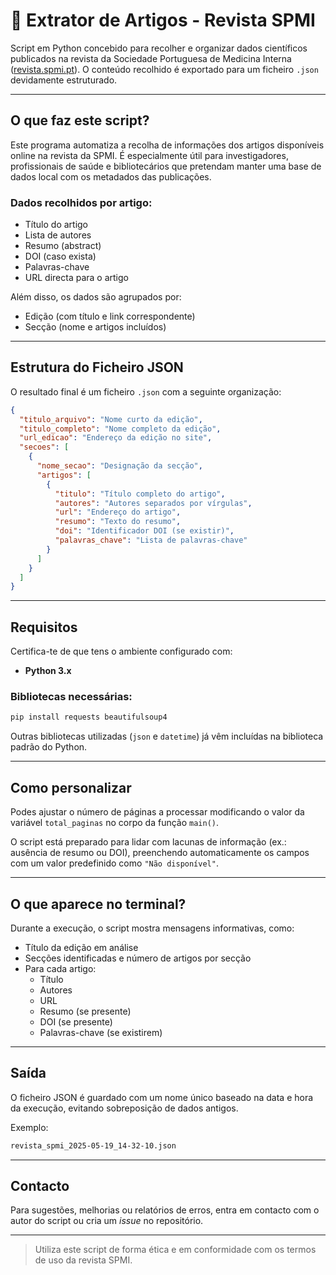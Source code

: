 # 🔎 Extrator de Artigos - Revista SPMI

Script em Python concebido para recolher e organizar dados científicos publicados na revista da Sociedade Portuguesa de Medicina Interna ([revista.spmi.pt](https://revista.spmi.pt)). O conteúdo recolhido é exportado para um ficheiro `.json` devidamente estruturado.

---

## O que faz este script?

Este programa automatiza a recolha de informações dos artigos disponíveis online na revista da SPMI. É especialmente útil para investigadores, profissionais de saúde e bibliotecários que pretendam manter uma base de dados local com os metadados das publicações.

### Dados recolhidos por artigo:

- Título do artigo  
- Lista de autores  
- Resumo (abstract)  
- DOI (caso exista)  
- Palavras-chave  
- URL directa para o artigo

Além disso, os dados são agrupados por:

- Edição (com título e link correspondente)
- Secção (nome e artigos incluídos)

---

## Estrutura do Ficheiro JSON

O resultado final é um ficheiro `.json` com a seguinte organização:

```json
{
  "titulo_arquivo": "Nome curto da edição",
  "titulo_completo": "Nome completo da edição",
  "url_edicao": "Endereço da edição no site",
  "secoes": [
    {
      "nome_secao": "Designação da secção",
      "artigos": [
        {
          "titulo": "Título completo do artigo",
          "autores": "Autores separados por vírgulas",
          "url": "Endereço do artigo",
          "resumo": "Texto do resumo",
          "doi": "Identificador DOI (se existir)",
          "palavras_chave": "Lista de palavras-chave"
        }
      ]
    }
  ]
}
```

---

## Requisitos

Certifica-te de que tens o ambiente configurado com:

- **Python 3.x**

### Bibliotecas necessárias:

```bash
pip install requests beautifulsoup4
```

Outras bibliotecas utilizadas (`json` e `datetime`) já vêm incluídas na biblioteca padrão do Python.

---

## Como personalizar

Podes ajustar o número de páginas a processar modificando o valor da variável `total_paginas` no corpo da função `main()`.

O script está preparado para lidar com lacunas de informação (ex.: ausência de resumo ou DOI), preenchendo automaticamente os campos com um valor predefinido como `"Não disponível"`.

---

## O que aparece no terminal?

Durante a execução, o script mostra mensagens informativas, como:

- Título da edição em análise  
- Secções identificadas e número de artigos por secção  
- Para cada artigo:
  - Título
  - Autores
  - URL
  - Resumo (se presente)
  - DOI (se presente)
  - Palavras-chave (se existirem)

---

## Saída

O ficheiro JSON é guardado com um nome único baseado na data e hora da execução, evitando sobreposição de dados antigos.

Exemplo:  
```bash
revista_spmi_2025-05-19_14-32-10.json
```

---

## Contacto

Para sugestões, melhorias ou relatórios de erros, entra em contacto com o autor do script ou cria um _issue_ no repositório.

---

> Utiliza este script de forma ética e em conformidade com os termos de uso da revista SPMI.
